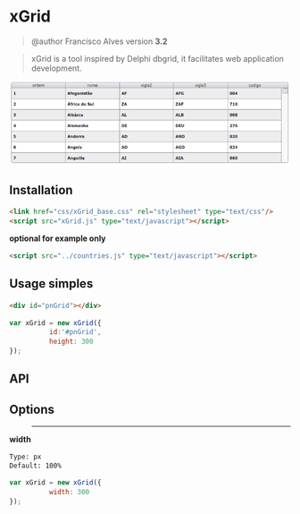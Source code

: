 # xGrid
> @author Francisco Alves
> version **3.2**

> xGrid is a tool inspired by Delphi dbgrid, it facilitates web application development.

![](xgrid.png)

## Installation

```html
<link href="css/xGrid_base.css" rel="stylesheet" type="text/css"/>
<script src="xGrid.js" type="text/javascript"></script>
```

**optional for example only**
```html
<script src="../countries.js" type="text/javascript"></script>
```

## Usage simples
```html
<div id="pnGrid"></div>
```

```javascript
var xGrid = new xGrid({
          id:'#pnGrid',
          height: 300
});
```

## API ##

## Options
>-------------------------------------------
**width**
```
Type: px
Default: 100%
```
```javascript
var xGrid = new xGrid({
          width: 300
});
```
```javascript
```
```javascript
```
```javascript
```
```javascript
```
```javascript
```
```javascript
```
```javascript
```
```javascript
```
